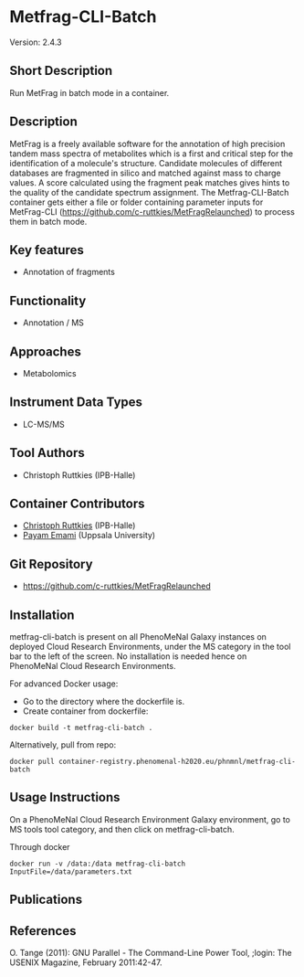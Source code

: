 # Metfrag-CLI-Batch
Version: 2.4.3

## Short Description

Run MetFrag in batch mode in a container.

## Description

MetFrag is a freely available software for the annotation of high precision tandem mass spectra of metabolites which is a first and critical step for the identification of a molecule's structure. Candidate molecules of different databases are fragmented in silico and matched against mass to charge values. A score calculated using the fragment peak matches gives hints to the quality of the candidate spectrum assignment.
The Metfrag-CLI-Batch container gets either a file or folder containing parameter inputs for MetFrag-CLI (https://github.com/c-ruttkies/MetFragRelaunched) to process them in batch mode.

## Key features

- Annotation of fragments

## Functionality

- Annotation / MS

## Approaches

- Metabolomics
  
## Instrument Data Types

- LC-MS/MS

## Tool Authors

- Christoph Ruttkies (IPB-Halle)

## Container Contributors

- [Christoph Ruttkies](https://github.com/c-ruttkies) (IPB-Halle)
- [Payam Emami](https://github.com/PayamEmami) (Uppsala University)

## Git Repository

- https://github.com/c-ruttkies/MetFragRelaunched


## Installation 

metfrag-cli-batch is present on all PhenoMeNal Galaxy instances on deployed Cloud Research Environments, under the MS category in the tool bar to the left of the screen. No installation is needed hence on PhenoMeNal Cloud Research Environments.

For advanced Docker usage:

- Go to the directory where the dockerfile is.
- Create container from dockerfile:

```
docker build -t metfrag-cli-batch .
```

Alternatively, pull from repo:

```
docker pull container-registry.phenomenal-h2020.eu/phnmnl/metfrag-cli-batch
```

## Usage Instructions

On a PhenoMeNal Cloud Research Environment Galaxy environment, go to MS tools tool category, and then click on metfrag-cli-batch.

Through docker

```
docker run -v /data:/data metfrag-cli-batch InputFile=/data/parameters.txt
```


## Publications

## References

O. Tange (2011): GNU Parallel - The Command-Line Power Tool, ;login: The USENIX Magazine, February 2011:42-47.
